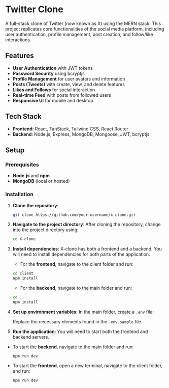 # Twitter Clone

A full-stack clone of Twitter (now known as X) using the MERN stack. This project replicates core functionalities of the social media platform, including user authentication, profile management, post creation, and follow/like interactions.

## Features

- **User Authentication** with JWT tokens
- **Password Security** using bcryptjs
- **Profile Management** for user avatars and information
- **Posts (Tweets)** with create, view, and delete features
- **Likes and Follows** for social interaction
- **Real-time Feed** with posts from followed users
- **Responsive UI** for mobile and desktop

## Tech Stack

- **Frontend**: React, TanStack, Tailwind CSS, React Router
- **Backend**: Node.js, Express, MongoDB, Mongoose, JWT, bcryptjs 

## Setup

### Prerequisites

- **Node.js** and **npm**
- **MongoDB** (local or hosted)

### Installation

1. **Clone the repository**:

   ```bash
   git clone https://github.com/your-username/x-clone.git
   ```

2. **Navigate to the project directory**: After cloning the repository, change into the project directory using:

   ```bash
   cd X-clone
   ```

3. **Install dependencies**: X-clone has both a frontend and a backend. You will need to install dependencies for both parts of the application.

   - For the **frontend**, navigate to the client folder and run:

   ```bash
   cd client
   npm install
   ```

   - For the **backend**, navigate to the main folder and run:

   ```bash
   cd ..
   npm install
   ```

4. **Set up environment variables**: In the main folder, create a `.env` file:

   Replace the necessary elements found in the `.env.sample` file.

5. **Run the application**: You will need to start both the frontend and backend servers.

- To start the **backend**, navigate to the main folder and run:

  `npm run dev`

- To start the **frontend**, open a new terminal, navigate to the client folder, and run:

  `npm run dev`
